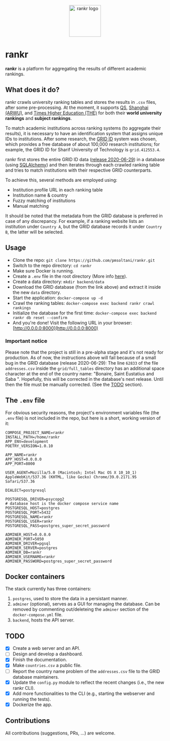 <p align="center">
  <a href="https://rankr.online"><img src="https://rankr.online/static/media/appLogo.250b85cc.svg" height="100" alt="rankr logo"></a>
</p>

# rankr

**rankr** is a platform for aggregating the results of different academic rankings.

## What does it do?

rankr crawls university ranking tables and stores the results in `.csv` files, after some pre-processing. At the moment, it supports [QS](https://www.topuniversities.com/), [Shanghai (ARWU)](http://www.shanghairanking.com), and [Times Higher Education (THE)](https://www.timeshighereducation.com) for both their **world university rankings** and **subject rankings**.

To match academic institutions across ranking systems (to aggregate their results), it is necessary to have an identification system that assigns unique IDs to institutions. After some research, the [GRID ID](https://grid.ac) system was chosen, which provides a free database of about 100,000 research institutions; for example, the GRID ID for Sharif University of Technology is `grid.412553.4`.

rankr first stores the entire GRID ID data ([release 2020-06-29](https://digitalscience.figshare.com/articles/GRID_release_2020-06-29/12587828)) in a database (using [SQLAlchemy](https://www.sqlalchemy.org)) and then iterates through each crawled ranking table and tries to match institutions with their respective GRID counterparts.

To achieve this, several methods are employed using:

- Institution profile URL in each ranking table
- Institution name & country
- Fuzzy matching of institutions
- Manual matching

It should be noted that the metadata from the GRID database is preferred in case of any discrepancy. For example, if a ranking website lists an institution under `Country A`, but the GRID database records it under `Country B`, the latter will be selected.

## Usage

- Clone the repo: `git clone https://github.com/pmsoltani/rankr.git`
- Switch to the repo directory: `cd rankr`
- Make sure Docker is running.
- Create a `.env` file in the root directory (More info [here](#the-env-file)).
- Create a data directory: `mkdir backend/data`
- Download the GRID database (from the link above) and extract it inside the new `data` directory.
- Start the application: `docker-compose up -d`
- Crawl the ranking tables: `docker-compose exec backend rankr crawl rankings`
- Initialize the database for the first time: `docker-compose exec backend rankr db reset --confirm`
- And you're done! Visit the following URL in your browser: [http://0.0.0.0:8000](http://0.0.0.0:8000)

### Important notice

Please note that the project is still in a pre-alpha stage and it's not ready for production. As of now, the instructions above will fail because of a small bug in the GRID database (release 2020-06-29): The line `62833` of the file `addresses.csv` inside the `grid/full_tables` directory has an additional space character at the end of the country name: "Bonaire, Saint Eustatius and Saba ". Hopefully, this will be corrected in the database's next release. Until then the file must be manually corrected. (See the [TODO](#todo) section).

## The `.env` file

For obvious security reasons, the project's environment variables file (the `.env` file) is not included in the repo, but here is a short, working version of it:

```env
COMPOSE_PROJECT_NAME=rankr
INSTALL_PATH=/home/rankr
APP_ENV=development
POETRY_VERSION=1.0.10

APP_NAME=rankr
APP_HOST=0.0.0.0
APP_PORT=8000

USER_AGENT=Mozilla/5.0 (Macintosh; Intel Mac OS X 10_10_1) AppleWebKit/537.36 (KHTML, like Gecko) Chrome/39.0.2171.95 Safari/537.36

DIALECT=postgresql

POSTGRESQL_DRIVER=psycopg2
# database host is the docker compose service name
POSTGRESQL_HOST=postgres
POSTGRESQL_PORT=5432
POSTGRESQL_NAME=rankr
POSTGRESQL_USER=rankr
POSTGRESQL_PASS=postgres_super_secret_password

ADMINER_HOST=0.0.0.0
ADMINER_PORT=5050
ADMINER_DRIVER=pgsql
ADMINER_SERVER=postgres
ADMINER_DB=rankr
ADMINER_USERNAME=rankr
ADMINER_PASSWORD=postgres_super_secret_password
```

## Docker containers

The stack currently has three containers:

1. `postgres`, used to store the data in a persistant manner.
2. `adminer` (optional), serves as a GUI for managing the database. Can be removed by commenting out/deleteing the `adminer` section of the `docker-compose.yml` file.
3. `backend`, hosts the API server.

## TODO

- [x] Create a web server and an API.
- [ ] Design and develop a dashboard.
- [x] Finish the documentation.
- [x] Make `countries.csv` a public file.
- [ ] Report the country name problem of the `addresses.csv` file to the GRID database maintainers.
- [x] Update the `config.py` module to reflect the recent changes (i.e., the new rankr CLI).
- [x] Add more functionalities to the CLI (e.g., starting the webserver and running the tests).
- [x] Dockerize the app.

## Contributions

All contributions (suggestions, PRs, ...) are welcome.
